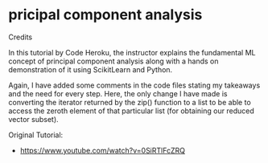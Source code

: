 # pricipal component analysis

Credits

In this tutorial by Code Heroku, the instructor explains the fundamental ML concept of principal component analysis along with a hands on demonstration of it using ScikitLearn and Python.

Again, I have added some comments in the code files stating my takeaways and the need for every step. Here, the only change I have made is converting the iterator returned by the zip() function to a list to be able to access the zeroth element of that particular list (for obtaining our reduced vector subset).

Original Tutorial:
- https://www.youtube.com/watch?v=0SiRTlFcZRQ
  
  
